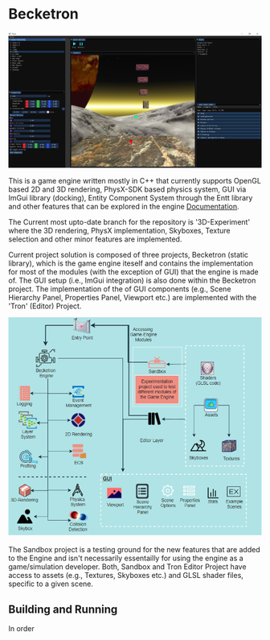 # Becketron

<img src="https://github.com/Doctor-Foxling/Doctor-Foxling.github.io/blob/main/images/thumbs/Projects/Engine2.png">

This is a game engine written mostly in C++ that currently supports OpenGL based 2D and 3D rendering, PhysX-SDK based physics system, GUI via ImGui library (docking), 
Entity Component System through the Entt library and other features that can be explored in the engine <a href="https://doctor-foxling.github.io/Becketron-1.html">Documentation</a>.

The Current most upto-date branch for the repository is '3D-Experiment' where the 3D rendering, PhysX implementation, Skyboxes, Texture selection and other minor features are implemented.

Current project solution is composed of three projects, Becketron (static library), which is the game engine iteself and contains the implementation for most of the modules
(with the exception of GUI) that the engine is made of. The GUI setup (i.e., ImGui integration) is also done within the Becketron project. The implementation of the of GUI 
components (e.g., Scene Hierarchy Panel, Properties Panel, Viewport etc.) are implemented with the 'Tron' (Editor) Project.

<div align="center">
<img src="https://github.com/Doctor-Foxling/Doctor-Foxling.github.io/blob/main/images/thumbs/Projects/Game%20Engine/Engine_Architecture.PNG">
</div>
<br>
The Sandbox project is a testing ground for the new features that are added to the Engine and isn't necessarily essentailly for using the engine as a game/simulation developer. Both,
Sandbox and Tron Editor Project have access to assets (e.g., Textures, Skyboxes etc.) and GLSL shader files, specific to a given scene.

## Building and Running

In order
